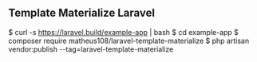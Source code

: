 ## Template Materialize Laravel

$ curl -s https://laravel.build/example-app | bash
$ cd example-app
$ composer require matheus108/laravel-template-materialize
$ php artisan vendor:publish --tag=laravel-template-materialize
